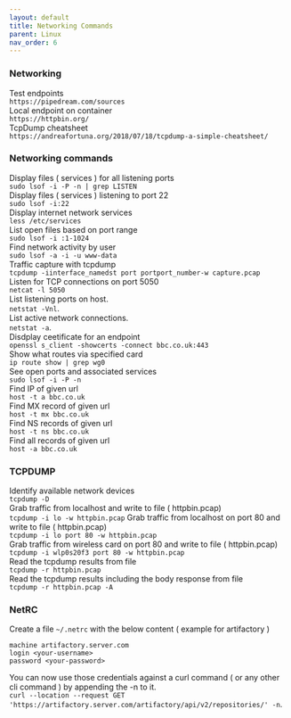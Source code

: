 ```yaml
---
layout: default
title: Networking Commands
parent: Linux
nav_order: 6
---
```

### Networking 

Test endpoints    
```https://pipedream.com/sources```   
Local endpoint on container    
```https://httpbin.org/```    
TcpDump cheatsheet    
```https://andreafortuna.org/2018/07/18/tcpdump-a-simple-cheatsheet/```    



### Networking commands

Display files ( services ) for all listening ports    
```sudo lsof -i -P -n | grep LISTEN```   
Display files ( services ) listening to port 22   
```sudo lsof -i:22```        
Display internet network services   
```less /etc/services```   
List open files based on port range    
```sudo lsof -i :1-1024```   
Find network activity by user   
```sudo lsof -a -i -u www-data```   
Traffic capture with tcpdump   
```tcpdump -iinterface_namedst port portport_number-w capture.pcap```    
Listen for TCP connections on port 5050    
```netcat -l 5050```    
List listening ports on host.  
```netstat -Vnl```.  
List active network connections.  
```netstat -a```.   
Disdplay ceetificate for an endpoint   
```openssl s_client -showcerts -connect bbc.co.uk:443```   
Show what routes via specified card     
```ip route show | grep wg0```      
See open ports and associated services    
```sudo lsof -i -P -n```     
Find IP of given url     
```host -t a bbc.co.uk```   
Find MX record of given url   
```host -t mx bbc.co.uk```    
Find NS records of given url    
```host -t ns bbc.co.uk```    
Find all records of given url     
```host -a bbc.co.uk```   



### TCPDUMP    

Identify available network devices   
```tcpdump -D```   
Grab traffic from localhost and write to file ( httpbin.pcap)        
```tcpdump -i lo -w httpbin.pcap```
Grab traffic from localhost on port 80 and write to file ( httpbin.pcap)        
```tcpdump -i lo port 80 -w httpbin.pcap```  
Grab traffic from wireless card on port 80 and write to file ( httpbin.pcap)        
```tcpdump -i wlp0s20f3 port 80 -w httpbin.pcap```  
Read the tcpdump results from file    
```tcpdump -r httpbin.pcap```    
Read the tcpdump results including the body response from file    
```tcpdump -r httpbin.pcap -A```    


### NetRC

Create a file `~/.netrc` with the below content ( example for artifactory )  
```
machine artifactory.server.com
login <your-username>
password <your-password>
```
You can now use those credentials against a curl command ( or any other cli command ) by appending the -n to it.  
`curl --location --request GET 'https://artifactory.server.com/artifactory/api/v2/repositories/' -n`.  


